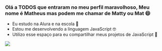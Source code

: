 ### Olá a TODOS que entraram no meu perfil maravolhoso, Meu nome é Matheus mas podem me chamar de Matty ou Mat 😄

- Eu estudo na Alura e na escola 🏫
- Estou me desenvolvendo a linguagem JavaScript 🤓 
- Utilizo esse espaço para eu compartilhar meus projetos de JavaScript 🔗

![](https://media1.tenor.com/m/pfhG7TDF5-EAAAAC/metacarlton.gif)
